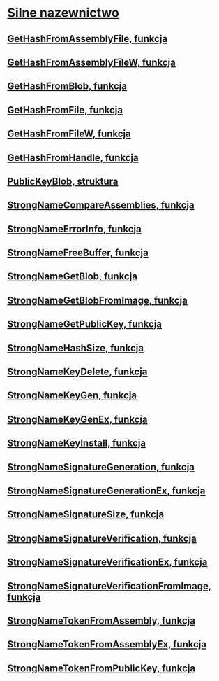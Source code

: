 # [Silne nazewnictwo](index.md)
## [GetHashFromAssemblyFile, funkcja](gethashfromassemblyfile-function.md)
## [GetHashFromAssemblyFileW, funkcja](gethashfromassemblyfilew-function.md)
## [GetHashFromBlob, funkcja](gethashfromblob-function.md)
## [GetHashFromFile, funkcja](gethashfromfile-function.md)
## [GetHashFromFileW, funkcja](gethashfromfilew-function.md)
## [GetHashFromHandle, funkcja](gethashfromhandle-function.md)
## [PublicKeyBlob, struktura](publickeyblob-structure.md)
## [StrongNameCompareAssemblies, funkcja](strongnamecompareassemblies-function.md)
## [StrongNameErrorInfo, funkcja](strongnameerrorinfo-function.md)
## [StrongNameFreeBuffer, funkcja](strongnamefreebuffer-function.md)
## [StrongNameGetBlob, funkcja](strongnamegetblob-function.md)
## [StrongNameGetBlobFromImage, funkcja](strongnamegetblobfromimage-function.md)
## [StrongNameGetPublicKey, funkcja](strongnamegetpublickey-function.md)
## [StrongNameHashSize, funkcja](strongnamehashsize-function.md)
## [StrongNameKeyDelete, funkcja](strongnamekeydelete-function.md)
## [StrongNameKeyGen, funkcja](strongnamekeygen-function.md)
## [StrongNameKeyGenEx, funkcja](strongnamekeygenex-function.md)
## [StrongNameKeyInstall, funkcja](strongnamekeyinstall-function.md)
## [StrongNameSignatureGeneration, funkcja](strongnamesignaturegeneration-function.md)
## [StrongNameSignatureGenerationEx, funkcja](strongnamesignaturegenerationex-function.md)
## [StrongNameSignatureSize, funkcja](strongnamesignaturesize-function.md)
## [StrongNameSignatureVerification, funkcja](strongnamesignatureverification-function.md)
## [StrongNameSignatureVerificationEx, funkcja](strongnamesignatureverificationex-function.md)
## [StrongNameSignatureVerificationFromImage, funkcja](strongnamesignatureverificationfromimage-function.md)
## [StrongNameTokenFromAssembly, funkcja](strongnametokenfromassembly-function.md)
## [StrongNameTokenFromAssemblyEx, funkcja](strongnametokenfromassemblyex-function.md)
## [StrongNameTokenFromPublicKey, funkcja](strongnametokenfrompublickey-function.md)
